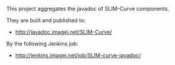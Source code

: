 This project aggregates the javadoc of SLIM-Curve components.

They are built and published to:

* http://javadoc.imagej.net/SLIM-Curve/

By the following Jenkins job:

* http://jenkins.imagej.net/job/SLIM-curve-javadoc/
